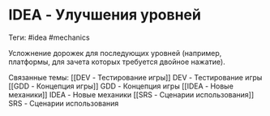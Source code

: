 # IDEA - Улучшения уровней
Теги: #idea #mechanics

Усложнение дорожек для последующих уровней (например, платформы, для зачета которых требуется двойное нажатие).

Связанные темы:
[[DEV - Тестирование игры]] DEV - Тестирование игры
[[GDD - Концепция игры]] GDD - Концепция игры
[[IDEA - Новые механики]] IDEA - Новые механики
[[SRS - Сценарии использования]] SRS - Сценарии использования